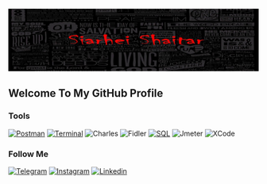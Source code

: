 ![Header](https://github.com/SiarheiShaitar/SiarheiShaitar/blob/main/Header.jpeg)

## Welcome To My GitHub Profile

### Tools
[![Postman](https://img.shields.io/badge/-Postman-090909?style=for-the-badge&logo=postman&logoColor=F88c00)](https://github.com/SiarheiShaitar/Branches/tree/postman)
[![Terminal](https://img.shields.io/badge/-Terminal-090909?style=for-the-badge&logo=line&logoColor=47C5FB)](https://github.com/SiarheiShaitar/Homeworks/tree/main/Terminal)
![Charles](https://img.shields.io/badge/-Charles-090909?style=for-the-badge&logo=C&logoColor=E5D3FF)
![Fidler](https://img.shields.io/badge/-Fidler-090909?style=for-the-badge&logo=.net&logoColor=FBA0E3)
[![SQL](https://img.shields.io/badge/-Sql-090909?style=for-the-badge&logo=mysql&logoColor=006488)](https://github.com/SiarheiShaitar/Homeworks/tree/main/SQL)
![Jmeter](https://img.shields.io/badge/-Jmeter-090909?style=for-the-badge&logo=.net&logoColor=CB2821)
![XCode](https://img.shields.io/badge/-XCode-090909?style=for-the-badge&logo=xcode&logoColor=4169E1)


### Follow Me

[![Telegram](https://img.shields.io/badge/-Telegram-090909?style=for-the-badge&logo=telegram&logoColor=27A0D9)](https://t.me/SiarheiTor)
[![Instagram](https://img.shields.io/badge/-Instagram-090909?style=for-the-badge&logo=instagram&logoColor=B4068E)](https://instagram.com/serzhbroom)
[![Linkedin](https://img.shields.io/badge/-Linkedin-090909?style=for-the-badge&logo=linkedin&logoColor=007BB6)](https://www.linkedin.com/in/siarhei-shaitar-04539822a/)
